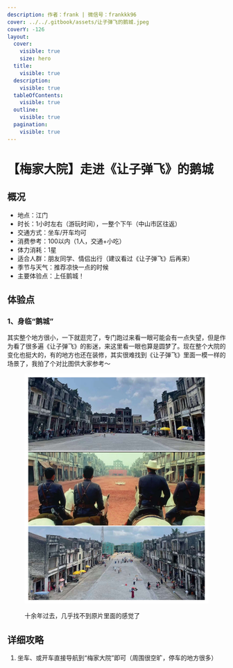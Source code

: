 ```yaml
---
description: 作者：frank | 微信号：frankkk96
cover: ../../.gitbook/assets/让子弹飞的鹅城.jpeg
coverY: -126
layout:
  cover:
    visible: true
    size: hero
  title:
    visible: true
  description:
    visible: true
  tableOfContents:
    visible: true
  outline:
    visible: true
  pagination:
    visible: true
---
```


# 【梅家大院】走进《让子弹飞》的鹅城

## 概况

* 地点：江门
* 时长：1小时左右（游玩时间），一整个下午（中山市区往返）
* 交通方式：坐车/开车均可
* 消费参考：100以内（1人，交通+小吃）
* 体力消耗：1星
* 适合人群：朋友同学、情侣出行（建议看过《让子弹飞》后再来）
* 季节与天气：推荐凉快一点的时候
* 主要体验点：上任鹅城！

## 体验点

### 1、身临“鹅城”

其实整个地方很小，一下就逛完了，专门跑过来看一眼可能会有一点失望，但是作为看了很多遍《让子弹飞》的影迷，来这里看一眼也算是圆梦了。现在整个大院的变化也挺大的，有的地方也还在装修，其实很难找到《让子弹飞》里面一模一样的场景了，我拍了个对比图供大家参考～

<figure><img src="../../.gitbook/assets/鹅城1.jpg" alt=""><figcaption><p>十余年过去，几乎找不到原片里面的感觉了</p></figcaption></figure>

## 详细攻略

1. 坐车、或开车直接导航到“梅家大院”即可（周围很空旷，停车的地方很多）

